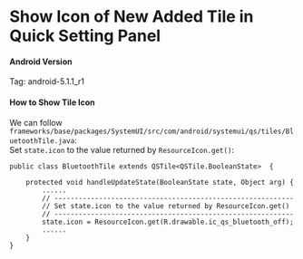 
# Show Icon of New Added Tile in Quick Setting Panel

#### Android Version
Tag: android-5.1.1_r1

#### How to Show Tile Icon
We can follow `frameworks/base/packages/SystemUI/src/com/android/systemui/qs/tiles/BluetoothTile.java`:  
Set `state.icon` to the value returned by `ResourceIcon.get()`:

    public class BluetoothTile extends QSTile<QSTile.BooleanState>  {

        protected void handleUpdateState(BooleanState state, Object arg) {
            ......
            // -----------------------------------------------------------
            // Set state.icon to the value returned by ResourceIcon.get()
            // -----------------------------------------------------------
            state.icon = ResourceIcon.get(R.drawable.ic_qs_bluetooth_off);
            ......
        }
    }
